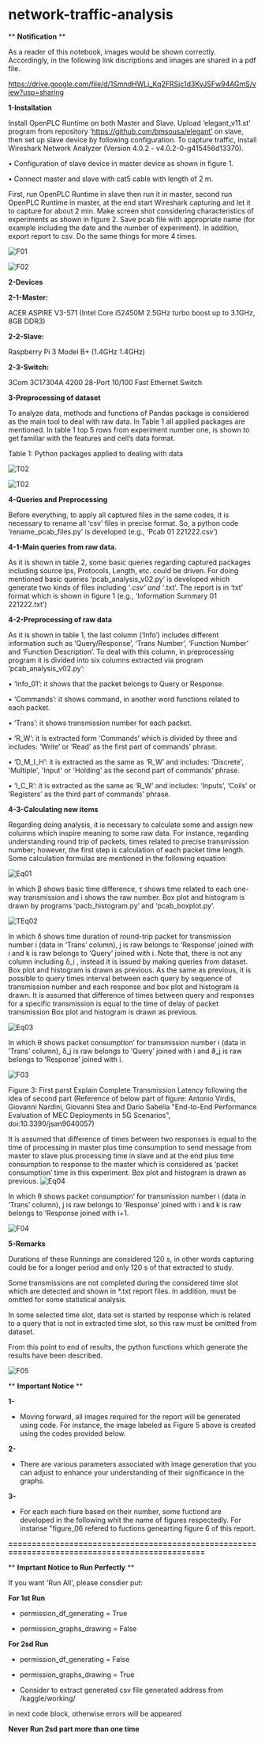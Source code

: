 # network-traffic-analysis
** **Notification** **

As a reader of this notebook, images would be shown correctly. Accordingly, in the following link discriptions and images are shared in a pdf file.

https://drive.google.com/file/d/1SmndHWLj_Kq2FRSjc1d3KyJSFw94AGmS/view?usp=sharing

**1-Installation**

Install OpenPLC Runtime on both Master and Slave. Upload ‘elegant_v11.st’ program from repository ‘https://github.com/bmsousa/elegant’ on slave, then set up slave device by following configuration. To capture traffic, install Wireshark Network Analyzer (Version 4.0.2 - v4.0.2-0-g415456d13370).


•	Configuration of slave device in master device as shown in figure 1.

•	Connect master and slave with cat5 cable with length of 2 m.

First, run OpenPLC Runtime in slave then run it in master, second run OpenPLC Runtime in master, at the end start Wireshark capturing and let it to capture for about 2 min. Make screen shot considering characteristics of experiments as shown in figure 2. Save pcab file with appropriate name (for example including the date and the number of experiment). In addition, export report to csv. Do the same things for more 4 times.

![F01](Data/Images/F01.png)



![F02](Data/Images/F02.png)

**2-Devices**

**2-1-Master:**

ACER ASPIRE V3-571 (Intel Core i52450M 2.5GHz turbo boost up to 3.1GHz, 8GB DDR3)

**2-2-Slave:**

Raspberry Pi 3 Model B+ (1.4GHz 1.4GHz)

**2-3-Switch:**

3Com 3C17304A 4200 28-Port 10/100 Fast Ethernet Switch

**3-Preprocessing of dataset**

To analyze data, methods and functions of Pandas package is considered as the main tool to deal with raw data. In Table 1 all applied packages are mentioned. In table 1 top 5 rows from experiment number one, is shown to get familiar with the features and cell’s data format.

Table 1: Python packages applied to dealing with data

![T02](Data/Images/T02.png)


![T02](Data/Images/T02.png)

**4-Queries and Preprocessing**

Before everything, to apply all captured files in the same codes, it is necessary to rename all ‘csv’ files in precise format. So, a python code ‘rename_pcab_files.py’ is developed (e.g., ‘Pcab 01 221222.csv’)

**4-1-Main queries from raw data.**

As it is shown in table 2, some basic queries regarding captured packages including source Ips, Protocols, Length, etc. could be driven. For doing mentioned basic queries ‘pcab_analysis_v02.py’ is developed which generate two kinds of files including ‘*.csv’ and ‘*.txt’. The report is in ‘txt’ format which is shown in figure 1 (e.g., ‘Information Summary 01 221222.txt’)

**4-2-Preprocessing of raw data**

As it is shown in table 1, the last column (‘Info’) includes different information such as ‘Query/Response’, ‘Trans Number’, ‘Function Number’ and ‘Function Description’. To deal with this column, in preprocessing program it is divided into six columns extracted via program ‘pcab_analysis_v02.py’:

•	‘Info_01’: it shows that the packet belongs to Query or Response.

•	‘Commands’: it shows command, in another word functions related to each packet.

•	‘Trans’: it shows transmission number for each packet.

•	‘R_W’: it is extracted form ‘Commands’ which is divided by three and includes: ‘Write’ or ‘Read’ as the first part of commands’ phrase.

•	‘D_M_I_H’: it is extracted as the same as ‘R_W’ and includes: 'Discrete', 'Multiple', 'Input' or 'Holding' as the second part of commands’ phrase.

•	‘I_C_R’: it is extracted as the same as ‘R_W’ and includes: ‘Inputs’, ‘Coils’ or ‘Registers’  as the third part of commands’ phrase.

**4-3-Calculating new items**

Regarding doing analysis, it is necessary to calculate some and assign new columns which inspire meaning to some raw data. For instance, regarding understanding round trip of packets, times related to precise transmission number; however, the first step is calculation of each packet time length. Some calculation formulas are mentioned in the following equation:

![Eq01](Data/Images/Eq01.png)

In which β shows basic time difference, τ shows time related to each one-way transmission and i shows the raw number. Box plot and histogram is drawn by programs ‘pacb_histogram.py’ and ‘pcab_boxplot.py’.

![TEq02](Data/Images/Eq02.png)

In which δ shows time duration of round-trip packet for transmission number i (data in ‘Trans’ column), j is raw belongs to ‘Response’ joined with i and k is raw belongs to ‘Query’ joined with i. Note that, there is not any column including δ_i , instead it is issued by making queries from dataset. Box plot and histogram is drawn as previous.
As the same as previous, it is possible to query times interval between each query by sequence of transmission number and each response and box plot and histogram is drawn.
It is assumed that difference of times between query and responses for a specific transmission is equal to the time of delay of packet transmission Box plot and histogram is drawn as previous.

![Eq03](Data/Images/Eq03.png)


In which θ shows packet consumption’ for transmission number i (data in ‘Trans’ column), δ_j is raw belongs to ‘Query’ joined with i and ϑ_j is raw belongs to ‘Response’ joined with i.


![F03](Data/Images/F03.png)

Figure 3: First parst Explain Complete Transmission Latency following the idea of second part (Reference of below part of figure: Antonio Virdis, Giovanni Nardini, Giovanni Stea and Dario Sabella "End-to-End Performance Evaluation of MEC Deployments in 5G Scenarios", doi:10.3390/jsan9040057)

It is assumed that difference of times between two responses is equal to the time of processing in master plus time consumption to send message from master to slave plus processing time in slave and at the end plus time consumption to response to the master which is considered as ‘packet consumption’ time in this experiment. Box plot and histogram is drawn as previous.
![Eq04](Data/Images/Eq04.png)

In which θ shows packet consumption’ for transmission number i (data in ‘Trans’ column), j is raw belongs to ‘Response’ joined with i and k is raw belongs to ‘Response joined with i+1.

![F04](Data/Images/F04.png)


**5-Remarks**

Durations of these Runnings are considered 120 s, in other words capturing could be for a longer period and only 120 s of that extracted to study.

Some transmissions are not completed during the considered time slot which are detected and shown in *.txt report files. In addition, must be omitted for some statistical analysis.

In some selected time slot, data set is started by response which is related to a query that is not in extracted time slot, so this raw must be omitted from dataset.

From this point to end of results, the python functions which generate the results have been described.


![F05](Data/Images/F05.png)


** **Important Notice** **

**1-**

* Moving forward, all images required for the report will be generated using code. For instance, the image labeled as Figure 5 above is created using the codes provided below.

**2-**

* There are various parameters associated with image generation that you can adjust to enhance your understanding of their significance in the graphs.

**3-**

* For each each fiure based on their number, some fuctiond are developed in the following whit the name of figures respectedly. For instanse "figure_06 refered to fuctions genearting figure 6 of this report.

**===============================================================================================**

** **Imprtant Notice to Run Perfectly** **

If you want 'Run All', please consdier put:

**For 1st Run**

* permission_df_generating = True

* permission_graphs_drawing = False

**For 2sd Run**

* permission_df_generating = False

* permission_graphs_drawing = True

* Consider to extract generated csv file generated address from /kaggle/working/

in next code block, otherwise errors will be appeared

****Never Run 2sd part more than one time****

